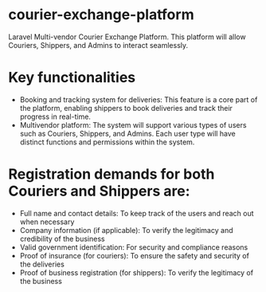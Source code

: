 # courier-exchange-platform
Laravel Multi-vendor Courier Exchange Platform. This platform will allow Couriers, Shippers, and Admins to interact seamlessly.

# Key functionalities
- Booking and tracking   system for deliveries: This feature is a core part of the platform, enabling shippers to book deliveries and track their progress in real-time.
- Multivendor platform: The system will support various types of users such as Couriers, Shippers, and Admins. Each user type will have distinct functions and permissions within the system.

# Registration demands for both Couriers and Shippers are:
- Full name and contact details: To keep track of the users and reach out when necessary
- Company information (if applicable): To verify the legitimacy and credibility of the business
- Valid government identification: For security and compliance reasons
- Proof of insurance (for couriers): To ensure the safety and security of the deliveries
- Proof of business registration (for shippers): To verify the legitimacy of the business
